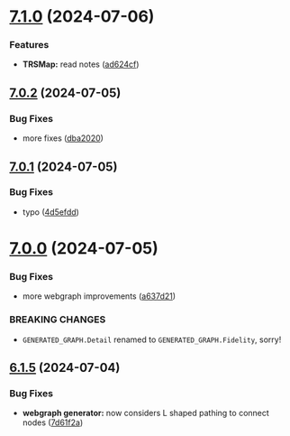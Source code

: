 # [7.1.0](https://github.com/Torwent/SRL-T/compare/v7.0.2...v7.1.0) (2024-07-06)


### Features

* **TRSMap:** read notes ([ad624cf](https://github.com/Torwent/SRL-T/commit/ad624cf41b6a5c4a91bc5939cf70c9cc89e0746e))



## [7.0.2](https://github.com/Torwent/SRL-T/compare/v7.0.1...v7.0.2) (2024-07-05)


### Bug Fixes

* more fixes ([dba2020](https://github.com/Torwent/SRL-T/commit/dba20202c88da55fba3a20ecd2a3b195e03c5672))



## [7.0.1](https://github.com/Torwent/SRL-T/compare/v7.0.0...v7.0.1) (2024-07-05)


### Bug Fixes

* typo ([4d5efdd](https://github.com/Torwent/SRL-T/commit/4d5efdddcfe72584473d6bddea918277ead3c775))



# [7.0.0](https://github.com/Torwent/SRL-T/compare/v6.1.5...v7.0.0) (2024-07-05)


### Bug Fixes

* more webgraph improvements ([a637d21](https://github.com/Torwent/SRL-T/commit/a637d21f7b744d48bf5a5e0cfb9c541e4f58de43))


### BREAKING CHANGES

* `GENERATED_GRAPH.Detail` renamed to `GENERATED_GRAPH.Fidelity`, sorry!



## [6.1.5](https://github.com/Torwent/SRL-T/compare/v6.1.4...v6.1.5) (2024-07-04)


### Bug Fixes

* **webgraph generator:** now considers L shaped pathing to connect nodes ([7d61f2a](https://github.com/Torwent/SRL-T/commit/7d61f2a2498ffe4a44ab1c936992ea77398b6ef9))



